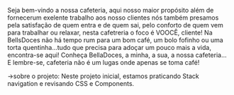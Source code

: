 Seja bem-vindo a nossa cafeteria, aqui nosso maior propósito além de fornecerum exelente trabalho aos nosso clientes nós também presamos pela satisfação de quem entra e de quem sai, pelo conforto de quem vem para trabalhar ou relaxar, nesta cafetreria o foco é VOOCÊ, cliente!
Na BellsDoces não há tempo rum para um bom café, um bolo fofinho ou uma torta quentinha...tudo que precisa para adoçar um pouco mais a vida, encontra-se aqui!
Conheça BellaDoces, a minha, a sua, a nossa cafeteria... E lembre-se, cafeteria não é um lugas onde apenas se toma café!


->sobre o projeto: Neste projeto inicial, estamos praticando Stack navigation e revisando CSS e Components.

